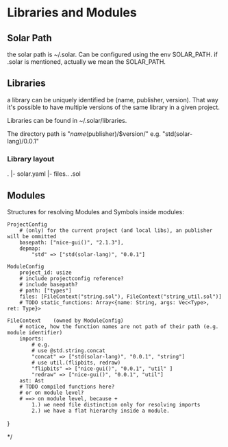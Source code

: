 # Libraries and Modules

## Solar Path

the solar path is ~/.solar.
Can be configured using the env SOLAR_PATH.
if .solar is mentioned, actually we mean the SOLAR_PATH.


## Libraries

a library can be uniquely identified be (name, publisher, version).
That way it's possible to have multiple versions of the same library
in a given project.

Libraries can be found in ~/.solar/libraries.

The directory path is "$name($publisher)/$version/"
e.g. "std(solar-lang)/0.0.1"


### Library layout
.
|- solar.yaml
|- files.. .sol


## Modules

Structures for resolving Modules
and Symbols inside modules:

    ProjectConfig
        # (only) for the current project (and local libs), an publisher will be ommitted
        basepath: ["nice-gui()", "2.1.3"],
        depmap:
            "std" => ["std(solar-lang)", "0.0.1"]

    ModuleConfig
        project_id: usize
        # include projectconfig reference?
        # include basepath?
        # path: ["types"]
        files: [FileContext("string.sol"), FileContext("string_util.sol")]
        # TODO static_functions: Array<{name: String, args: Vec<Type>, ret: Type}>

    FileContext    (owned by ModuleConfig)
        # notice, how the function names are not path of their path (e.g. module identifier)
        imports:
            # e.g.
            # use @std.string.concat
            "concat" => ["std(solar-lang)", "0.0.1", "string"]
            # use util.(flipbits, redraw)
            "flipbits" => ["nice-gui()", "0.0.1", "util" ]
            "redraw" => ["nice-gui()", "0.0.1", "util"]
        ast: Ast
        # TODO compiled functions here?
        # or on module level?
        # ==> on module level, because +
            1.) we need file distinction only for resolving imports
            2.) we have a flat hierarchy inside a module.

}

*/

